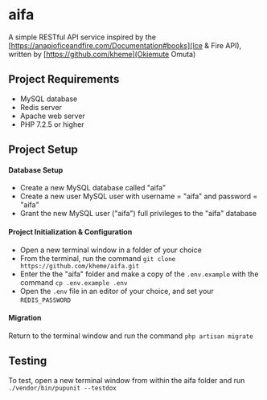 # aifa
A simple RESTful API service inspired by the [https://anapioficeandfire.com/Documentation#books](Ice &amp; Fire API), written by [https://github.com/kheme](Okiemute Omuta)

## Project Requirements
* MySQL database
* Redis server
* Apache web server
* PHP 7.2.5 or higher

## Project Setup
#### Database Setup
* Create a new MySQL database called "aifa"
* Create a new user MySQL user with username = "aifa" and password = "aifa"
* Grant the new MySQL user ("aifa") full privileges to the "aifa" database

#### Project Initialization &amp; Configuration
* Open a new terminal window in a folder of your choice
* From the terminal, run the command `git clone https://github.com/kheme/aifa.git`
* Enter the the "aifa" folder and make a copy of the `.env.example` with the command `cp .env.example .env`
* Open the `.env` file in an editor of your choice, and set your `REDIS_PASSWORD`

#### Migration
Return to the terminal window and run the command `php artisan migrate`

## Testing
To test, open a new terminal window from within the aifa folder and run `./vendor/bin/pupunit --testdox`